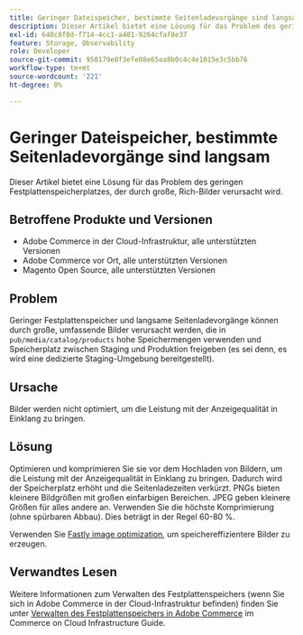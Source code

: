 ```yaml
---
title: Geringer Dateispeicher, bestimmte Seitenladevorgänge sind langsam
description: Dieser Artikel bietet eine Lösung für das Problem des geringen Festplattenspeicherplatzes, der durch große, Rich-Bilder verursacht wird.
exl-id: 640c8f0d-f714-4cc1-a401-9264cfaf8e37
feature: Storage, Observability
role: Developer
source-git-commit: 958179e0f3efe08e65ea8b0c4c4e1015e3c5bb76
workflow-type: tm+mt
source-wordcount: '221'
ht-degree: 0%

---
```


# Geringer Dateispeicher, bestimmte Seitenladevorgänge sind langsam

Dieser Artikel bietet eine Lösung für das Problem des geringen Festplattenspeicherplatzes, der durch große, Rich-Bilder verursacht wird.

## Betroffene Produkte und Versionen

* Adobe Commerce in der Cloud-Infrastruktur, alle unterstützten Versionen
* Adobe Commerce vor Ort, alle unterstützten Versionen
* Magento Open Source, alle unterstützten Versionen

## Problem

Geringer Festplattenspeicher und langsame Seitenladevorgänge können durch große, umfassende Bilder verursacht werden, die in `pub/media/catalog/products` hohe Speichermengen verwenden und Speicherplatz zwischen Staging und Produktion freigeben (es sei denn, es wird eine dedizierte Staging-Umgebung bereitgestellt).

## Ursache

Bilder werden nicht optimiert, um die Leistung mit der Anzeigequalität in Einklang zu bringen.

## Lösung

Optimieren und komprimieren Sie sie vor dem Hochladen von Bildern, um die Leistung mit der Anzeigequalität in Einklang zu bringen. Dadurch wird der Speicherplatz erhöht und die Seitenladezeiten verkürzt. PNGs bieten kleinere Bildgrößen mit großen einfarbigen Bereichen. JPEG geben kleinere Größen für alles andere an. Verwenden Sie die höchste Komprimierung (ohne spürbaren Abbau). Dies beträgt in der Regel 60-80 %.

Verwenden Sie [Fastly image optimization](https://experienceleague.adobe.com/docs/commerce-cloud-service/user-guide/cdn/fastly-image-optimization.html), um speichereffizientere Bilder zu erzeugen.

## Verwandtes Lesen

Weitere Informationen zum Verwalten des Festplattenspeichers (wenn Sie sich in Adobe Commerce in der Cloud-Infrastruktur befinden) finden Sie unter [Verwalten des Festplattenspeichers in Adobe Commerce](https://experienceleague.adobe.com/docs/commerce-cloud-service/user-guide/develop/storage/manage-disk-space.html) im Commerce on Cloud Infrastructure Guide.
